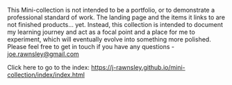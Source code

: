 This Mini-collection is not intended to be a portfolio, or to demonstrate a professional standard of work. The landing page and the items it links to are not finished products... yet. Instead, this collection is intended to document my learning journey and act as a focal point and a place for me to experiment, which will eventually evolve into something more polished. Please feel free to get in touch if you have any questions - joe.rawnsley@gmail.com

Click here to go to the index: https://j-rawnsley.github.io/mini-collection/index/index.html